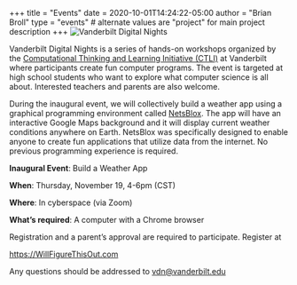 +++
title = "Events"
date = 2020-10-01T14:24:22-05:00
author = "Brian Broll"
type = "events" # alternate values are "project" for main project description
+++
![Vanderbilt Digital Nights](/img/main/vdn.png)

Vanderbilt Digital Nights is a series of hands-on workshops organized by the [Computational Thinking and Learning Initiative (CTLI)](http://ctli.vanderbilt.edu) at Vanderbilt where participants create fun computer programs. The event is targeted at high school students who want to explore what computer science is all about. Interested teachers and parents are also welcome.

During the inaugural event, we will collectively build a weather app using a graphical programming environment called [NetsBlox](https://netsblox.org). The app will have an interactive Google Maps background and it will display current weather conditions anywhere on Earth. NetsBlox was specifically designed to enable anyone to create fun applications that utilize data from the internet.  No previous programming experience is required.

**Inaugural Event**:  Build a Weather App

**When**:    Thursday, November 19, 4-6pm (CST)

**Where**:   In cyberspace (via Zoom)

**What’s required**:  A computer with a Chrome browser

Registration and a parent’s approval are required to participate. Register at
 
https://WillFigureThisOut.com
 
Any questions should be addressed to vdn@vanderbilt.edu

